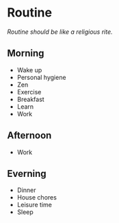# Routine

_Routine should be like a religious rite._

## Morning

- Wake up
- Personal hygiene
- Zen
- Exercise
- Breakfast
- Learn
- Work

## Afternoon

- Work

## Everning

- Dinner
- House chores
- Leisure time
- Sleep
